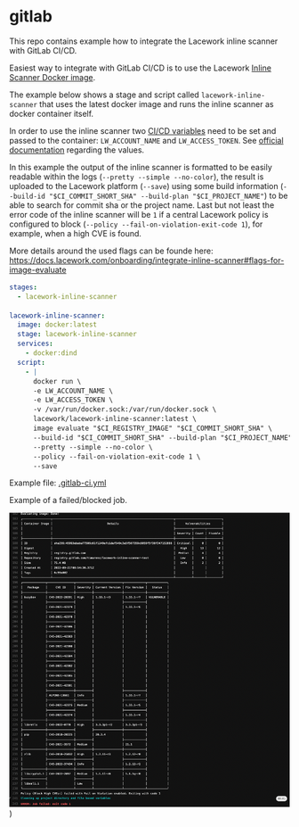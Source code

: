 # gitlab

This repo contains example how to integrate the Lacework inline scanner with GitLab CI/CD.

Easiest way to integrate with GitLab CI/CD is to use the Lacework [Inline Scanner Docker image](https://docs.lacework.com/onboarding/integrate-the-lacework-inline-scanner-with-ci-pipelines#docker-image-for-inline-scanner).

The example below shows a stage and script called `lacework-inline-scanner` that uses the latest docker image and runs the inline scanner as docker container itself.

In order to use the inline scanner two [CI/CD variables](https://docs.gitlab.com/ee/ci/variables/) need to be set and passed to the container: `LW_ACCOUNT_NAME` and `LW_ACCESS_TOKEN`. See [official documentation](https://docs.lacework.com/onboarding/integrate-inline-scanner#configure-auth) regarding the values.

In this example the output of the inline scanner is formatted to be easily readable within the logs (`--pretty --simple --no-color`), the result is uploaded to the Lacework platform (`--save`) using some build information (`--build-id "$CI_COMMIT_SHORT_SHA" --build-plan "$CI_PROJECT_NAME"`) to be able to search for commit sha or the project name. Last but not least the error code of the inline scanner will be `1` if a central Lacework policy is configured to block (`--policy --fail-on-violation-exit-code 1`), for example, when a high CVE is found.

More details around the used flags can be founde here: <https://docs.lacework.com/onboarding/integrate-inline-scanner#flags-for-image-evaluate>

```yaml
stages:
  - lacework-inline-scanner

lacework-inline-scanner:
  image: docker:latest
  stage: lacework-inline-scanner
  services:
    - docker:dind
  script:
    - |
      docker run \
      -e LW_ACCOUNT_NAME \
      -e LW_ACCESS_TOKEN \
      -v /var/run/docker.sock:/var/run/docker.sock \
      lacework/lacework-inline-scanner:latest \
      image evaluate "$CI_REGISTRY_IMAGE" "$CI_COMMIT_SHORT_SHA" \
      --build-id "$CI_COMMIT_SHORT_SHA" --build-plan "$CI_PROJECT_NAME" \
      --pretty --simple --no-color \
      --policy --fail-on-violation-exit-code 1 \
      --save
```

Example file: [.gitlab-ci.yml](.gitlab-ci.yml)

Example of a failed/blocked job.

![Example of a failed/blocked job](example-blocked-job.png)
)
